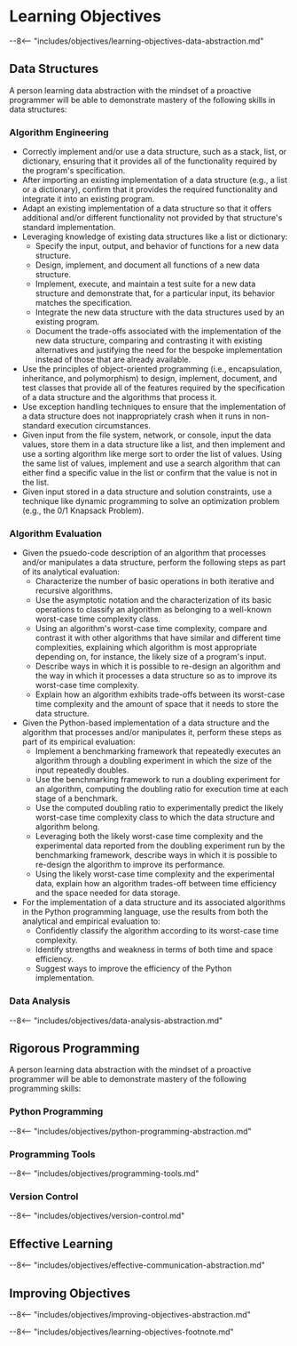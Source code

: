 # Learning Objectives

--8<-- "includes/objectives/learning-objectives-data-abstraction.md"

## Data Structures

A person learning data abstraction with the mindset of a proactive programmer
will be able to demonstrate mastery of the following skills in data structures:

### Algorithm Engineering

- Correctly implement and/or use a data structure, such as a stack, list, or
  dictionary, ensuring that it provides all of the functionality required by the
  program's specification.
- After importing an existing implementation of a data structure (e.g., a list
  or a dictionary), confirm that it provides the required functionality and
  integrate it into an existing program.
- Adapt an existing implementation of a data structure so that it offers
  additional and/or different functionality not provided by that structure's
  standard implementation.
- Leveraging knowledge of existing data structures like a list or dictionary:
    - Specify the input, output, and behavior of functions for a new data
      structure.
    - Design, implement, and document all functions of a new data structure.
    - Implement, execute, and maintain a test suite for a new data structure and
      demonstrate that, for a particular input, its behavior matches the
      specification.
    - Integrate the new data structure with the data structures used by an
      existing program.
    - Document the trade-offs associated with the implementation of the new data
      structure, comparing and contrasting it with existing alternatives and
      justifying the need for the bespoke implementation instead of those that
      are already available.
- Use the principles of object-oriented programming (i.e., encapsulation,
  inheritance, and polymorphism) to design, implement, document, and test
  classes that provide all of the features required by the specification of a
  data structure and the algorithms that process it.
- Use exception handling techniques to ensure that the implementation of a data
  structure does not inappropriately crash when it runs in non-standard
  execution circumstances.
- Given input from the file system, network, or console, input the data values,
  store them in a data structure like a list, and then implement and use a
  sorting algorithm like merge sort to order the list of values. Using the same
  list of values, implement and use a search algorithm that can either find a
  specific value in the list or confirm that the value is not in the list.
- Given input stored in a data structure and solution constraints, use a
  technique like dynamic programming to solve an optimization problem (e.g., the
  0/1 Knapsack Problem).

### Algorithm Evaluation

- Given the psuedo-code description of an algorithm that processes and/or
  manipulates a data structure, perform the following steps as part of its
  analytical evaluation:
    - Characterize the number of basic operations in both iterative and
      recursive algorithms.
    - Use the asymptotic notation and the characterization of its basic
      operations to classify an algorithm as belonging to a well-known
      worst-case time complexity class.
    - Using an algorithm's worst-case time complexity, compare and contrast it
      with other algorithms that have similar and different time complexities,
      explaining which algorithm is most appropriate depending on, for
      instance, the likely size of a program's input.
    - Describe ways in which it is possible to re-design an algorithm and the
      way in which it processes a data structure so as to improve its
      worst-case time complexity.
    - Explain how an algorithm exhibits trade-offs between its worst-case time
      complexity and the amount of space that it needs to store the data
      structure.
- Given the Python-based implementation of a data structure and the algorithm
  that processes and/or manipulates it, perform these steps as part of its
  empirical evaluation:
    - Implement a benchmarking framework that repeatedly executes an algorithm
      through a doubling experiment in which the size of the input repeatedly
      doubles.
    - Use the benchmarking framework to run a doubling experiment for an
      algorithm, computing the doubling ratio for execution time at each stage
      of a benchmark.
    - Use the computed doubling ratio to experimentally predict the likely
      worst-case time complexity class to which the data structure and
      algorithm belong.
    - Leveraging both the likely worst-case time complexity and the
      experimental data reported from the doubling experiment run by the
      benchmarking framework, describe ways in which it is possible to
      re-design the algorithm to improve its performance.
    - Using the likely worst-case time complexity and the experimental data,
      explain how an algorithm trades-off between time efficiency and the
      space needed for data storage.
- For the implementation of a data structure and its associated algorithms in
  the Python programming language, use the results from both the analytical and
  empirical evaluation to:
    - Confidently classify the algorithm according to its worst-case time
      complexity.
    - Identify strengths and weakness in terms of both time and space
      efficiency.
    - Suggest ways to improve the efficiency of the Python implementation.

### Data Analysis

--8<-- "includes/objectives/data-analysis-abstraction.md"

## Rigorous Programming

A person learning data abstraction with the mindset of a proactive programmer
will be able to demonstrate mastery of the following programming skills:

### Python Programming

--8<-- "includes/objectives/python-programming-abstraction.md"

### Programming Tools

--8<-- "includes/objectives/programming-tools.md"

### Version Control

--8<-- "includes/objectives/version-control.md"

## Effective Learning

--8<-- "includes/objectives/effective-communication-abstraction.md"

## Improving Objectives

--8<-- "includes/objectives/improving-objectives-abstraction.md"

--8<-- "includes/objectives/learning-objectives-footnote.md"
